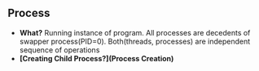 ## Process
- **What?** Running instance of program. All processes are decedents of swapper process(PID=0). Both(threads, processes) are independent sequence of operations
- **[Creating Child Process?](Process Creation)**
